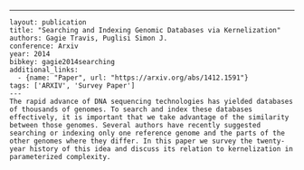 ---
    layout: publication
    title: "Searching and Indexing Genomic Databases via Kernelization"
    authors: Gagie Travis, Puglisi Simon J.
    conference: Arxiv
    year: 2014
    bibkey: gagie2014searching
    additional_links:
      - {name: "Paper", url: "https://arxiv.org/abs/1412.1591"}
    tags: ['ARXIV', 'Survey Paper']
    ---
    The rapid advance of DNA sequencing technologies has yielded databases of thousands of genomes. To search and index these databases effectively, it is important that we take advantage of the similarity between those genomes. Several authors have recently suggested searching or indexing only one reference genome and the parts of the other genomes where they differ. In this paper we survey the twenty-year history of this idea and discuss its relation to kernelization in parameterized complexity.